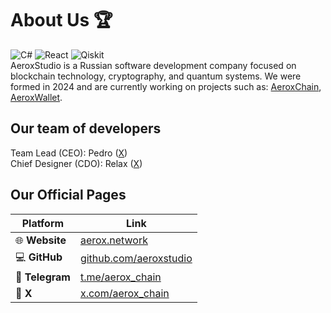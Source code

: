 # About Us 🏆
![C#](https://img.shields.io/badge/c%23-%23239120.svg?style=for-the-badge&logo=csharp&logoColor=white)
![React](https://img.shields.io/badge/react-%2320232a.svg?style=for-the-badge&logo=react&logoColor=%2361DAFB)
![Qiskit](https://img.shields.io/badge/Qiskit-%236929C4.svg?style=for-the-badge&logo=Qiskit&logoColor=white)  
AeroxStudio is a Russian software development company focused on blockchain technology, cryptography, and quantum systems. We were formed in 2024 and are currently working on projects such as: [AeroxChain](https://github.com/AeroxStudio/AeroxChain), [AeroxWallet](https://github.com/AeroxStudio/AeroxWallet).

## Our team of developers
Team Lead (CEO): Pedro ([X](https://x.com/pedro_aerox))  
Chief Designer (CDO): Relax ([X](https://x.com/relax_aerox))

## Our Official Pages
| Platform       | Link                        |
|--------------|---------------------------------|
| 🌐 **Website**  | [aerox.network](https://aerox.network) |
| 💻 **GitHub**   | [github.com/aeroxstudio](https://github.com/AeroxStudio) |
| 📢 **Telegram** | [t.me/aerox_chain](https://t.me/aerox_chain) |
| 🔔 **X** | [x.com/aerox_chain](https://x.com/aerox_chain) |
